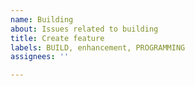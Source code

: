 ```yaml
---
name: Building
about: Issues related to building
title: Create feature
labels: BUILD, enhancement, PROGRAMMING
assignees: ''

---
```



